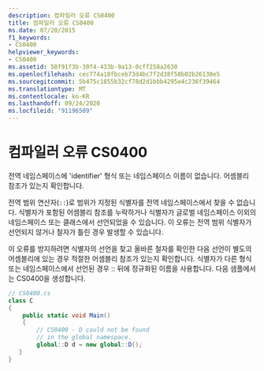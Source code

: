 ```yaml
---
description: 컴파일러 오류 CS0400
title: 컴파일러 오류 CS0400
ms.date: 07/20/2015
f1_keywords:
- CS0400
helpviewer_keywords:
- CS0400
ms.assetid: 58f91f3b-30f4-433b-9a13-0cff258a2630
ms.openlocfilehash: cec774a18fbceb73d4bc7f2d38f58b02b26138e5
ms.sourcegitcommit: 5b475c1855b32cf78d2d1bbb4295e4c236f39464
ms.translationtype: MT
ms.contentlocale: ko-KR
ms.lasthandoff: 09/24/2020
ms.locfileid: "91196509"
---
```

# <a name="compiler-error-cs0400"></a>컴파일러 오류 CS0400

전역 네임스페이스에 'identifier' 형식 또는 네임스페이스 이름이 없습니다. 어셈블리 참조가 있는지 확인합니다.  
  
 전역 범위 연산자(`::`)로 범위가 지정된 식별자를 전역 네임스페이스에서 찾을 수 없습니다. 식별자가 포함된 어셈블리 참조를 누락하거나 식별자가 글로벌 네임스페이스 이외의 네임스페이스 또는 클래스에서 선언되었을 수 있습니다. 이 오류는 전역 범위 식별자가 선언되지 않거나 철자가 틀린 경우 발생할 수 있습니다.  
  
 이 오류를 방지하려면 식별자의 선언을 찾고 올바른 철자를 확인한 다음 선언이 별도의 어셈블리에 있는 경우 적절한 어셈블리 참조가 있는지 확인합니다. 식별자가 다른 형식 또는 네임스페이스에서 선언된 경우 :: 뒤에 정규화된 이름을 사용합니다. 다음 샘플에서는 CS0400을 생성합니다.  
  
```csharp  
// CS0400.cs  
class C  
{  
    public static void Main()  
    {  
        // CS0400 - D could not be found
        // in the global namespace.  
        global::D d = new global::D();  
   }  
}  
```

